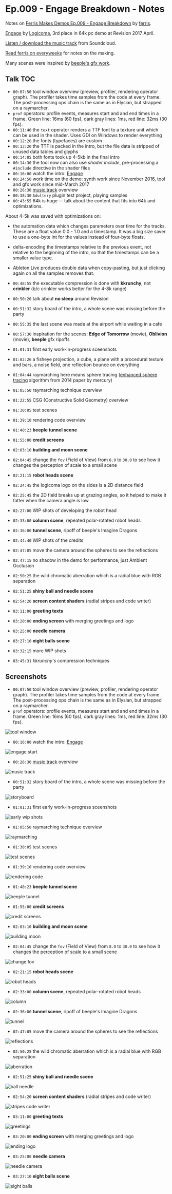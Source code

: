 # Ep.009 - Engage Breakdown - Notes

Notes on [Ferris Makes Demos Ep.009 - Engage Breakdown][talk] by [ferris][ferris-github].

[Engage][engage] by [Logicoma][LGC], 3rd place in 64k pc demo at Revision 2017 April.

[Listen / download the music track][music-track] from Soundcloud.

[Read ferris on everyweeks](https://everyweeks.com/) for notes on the making.

Many scenes were inspired by [beeple's gfx work][beeple-gfx].

[engage]: http://www.pouet.net/prod.php?which=69658

[ferris-github]: https://github.com/yupferris

[talk]: https://www.youtube.com/watch?v=woqksTHNbvk

[LGC]: http://www.pouet.net/groups.php?which=12638

[enhanced-sphere]: https://scholar.google.com/scholar?q=enhanced+sphere+tracing

[music-track]: https://soundcloud.com/h0ffman/wobble-and-h0ffman-engage

[beeple-gfx]: http://beeple-crap.com/

## Talk TOC

- `00:07:50` tool window overview (preview, profiler, rendering operator graph). The profiler takes time samples from the code at every frame. The post-processing ops chain is the same as in Elysian, but strapped on a raymarcher.
- `prof` operators: profile events, measures start and and end times in a frame. Green line: 16ms (60 fps), dark gray lines: 1ms, red line: 32ms (30 fps).
- `00:11:40` the `text` operator renders a TTF font to a texture unit which can be used in the shader. Uses GDI on Windows to render everything
- `00:12:20` the fonts (typefaces) are custom
- `00:13:20` the TTF is packed in the intro, but the file data is stripped of unused data tables and glyphs
- `00:14:05` both fonts took up 4-5kb in the final intro
- `00:14:30` the tool now can also use *shader include*, pre-processing a `#include` directive in the shader files
- `00:16:00` watch the intro: [Engage][engage]
- `00:24:50` work time on the demo: synth work since November 2016, tool and gfx work since mid-March 2017
- `00:26:30` [music track][music-track] overview
- `00:38:30` `Adultery` plugin test project, playing samples
- `00:43:55` 64k is huge -- talk about the content that fits into 64k and optimizations.

About 4-5k was saved with optimizations on:

- the automation data which changes parameters over time for the tracks. These are a float value 0.0 - 1.0 and a timestamp. It was a big size saver to use a one-byte int for the values instead of four-byte floats.
- delta-encoding the timestamps relative to the previous event, not relative to the beginning of the intro, so that the timestamps can be a smaller value type.
- Ableton Live produces double data when copy-pasting, but just clicking again on all the samples removes that.

- `00:48:55` the executable compression is done with **kkrunchy**, not **crinkler** (b/c crinkler works better for the 4-8k range)
- `00:50:20` talk about **no sleep** around Revision
- `00:51:32` story board of the intro, a whole scene was missing before the party
- `00:55:35` the last scene was made at the airport while waiting in a cafe
- `00:57:30` inspiration for the scenes: **Edge of Tomorrow** (movie), **Oblivion** (movie), **beeple** gfx ripoffs
- `01:01:31` first early work-in-progress sceenshots
- `01:02:26` a fisheye projection, a cube, a plane with a procedural texture and bars, a noise field, one reflection bounce on everything
- `01:04:44` raymarching here means sphere tracing ([enhanced sphere tracing][enhanced-sphere] algorithm from 2014 paper by mercury)
- `01:05:50` raymarching technique overview
- `01:22:55` CSG (Constructive Solid Geometry) overview
- `01:30:05` test scenes
- `01:39:10` rendering code overview
- `01:40:23` **beeple tunnel scene**
- `01:55:00` **credit screens**
- `02:03:10` **building and moon scene**
- `02:04:45` change the `fov` (Field of View) from `8.0` to `30.0` to see how it changes the perception of scale to a small scene
- `02:21:15` **robot heads scene**
- `02:24:45` the logicoma logo on the sides is a 2D distance field
- `02:25:45` the 2D field breaks up at grazing angles, so it helped to make it fatter when the camera angle is low
- `02:27:00` WIP shots of developing the robot head
- `02:33:00` **column scene**, repeated polar-rotated robot heads
- `02:36:00` **tunnel scene**, ripoff of beeple's Imagine Dragons
- `02:44:40` WIP shots of the credits
- `02:47:05` move the camera around the spheres to see the reflections
- `02:47:15` no shadow in the demo for performance, just Ambient Occlusion
- `02:50:25` the wild chromatic aberration which is a radial blue with RGB separation
- `02:51:25` **shiny ball and needle scene**
- `02:54:20` **screen content shaders** (radial stripes and code writer)
- `03:11:00` **greeting texts**
- `03:20:00` **ending screen** with merging greetings and logo
- `03:25:00` **needle camera**
- `03:27:10` **eight balls scene**
- `03:32:15` more WIP shots
- `03:45:31` *kkrunchy's* compression techniques

## Screenshots

- `00:07:50` tool window overview (preview, profiler, rendering operator graph). The profiler takes time samples from the code at every frame. The post-processing ops chain is the same as in Elysian, but strapped on a raymarcher.
- `prof` operators: profile events, measures start and and end times in a frame. Green line: 16ms (60 fps), dark gray lines: 1ms, red line: 32ms (30 fps).

![tool window](./assets/ep009/tool-window.png)

- `00:16:00` watch the intro: [Engage][engage]

![engage start](./assets/ep009/engage-start.png)

- `00:26:30` [music track][music-track] overview

![music track](./assets/ep009/music-track.png)

- `00:51:32` story board of the intro, a whole scene was missing before the party

![storyboard](./assets/ep009/storyboard.png)

- `01:01:31` first early work-in-progress sceenshots

![early wip shots](./assets/ep009/early-wip-shots.png)

- `01:05:50` raymarching technique overview

![raymarching](./assets/ep009/raymarching.png)

- `01:30:05` test scenes

![test scenes](./assets/ep009/test-scenes.png)

- `01:39:10` rendering code overview

![rendering code](./assets/ep009/rendering-code.png)

- `01:40:23` **beeple tunnel scene**

![beeple tunnel](./assets/ep009/beeple-tunnel.png)

- `01:55:00` **credit screens**

![credit screens](./assets/ep009/credit-screens.png)

- `02:03:10` **building and moon scene**

![building moon](./assets/ep009/building-moon.png)

- `02:04:45` change the `fov` (Field of View) from `8.0` to `30.0` to see how it changes the perception of scale to a small scene

![change fov](./assets/ep009/change-fov.png)

- `02:21:15` **robot heads scene**

![robot heads](./assets/ep009/robot-heads.png)

- `02:33:00` **column scene**, repeated polar-rotated robot heads

![column](./assets/ep009/column.png)

- `02:36:00` **tunnel scene**, ripoff of beeple's Imagine Dragons

![tunnel](./assets/ep009/tunnel.png)

- `02:47:05` move the camera around the spheres to see the reflections

![reflections](./assets/ep009/reflections.png)

- `02:50:25` the wild chromatic aberration which is a radial blue with RGB separation

![aberration](./assets/ep009/aberration.png)

- `02:51:25` **shiny ball and needle scene**

![ball needle](./assets/ep009/ball-needle.png)

- `02:54:20` **screen content shaders** (radial stripes and code writer)

![stripes code writer](./assets/ep009/stripes-code-writer.png)

- `03:11:00` **greeting texts**

![greetings](./assets/ep009/greetings.png)

- `03:20:00` **ending screen** with merging greetings and logo

![ending logo](./assets/ep009/ending-logo.png)

- `03:25:00` **needle camera**

![needle camera](./assets/ep009/needle-camera.png)

- `03:27:10` **eight balls scene**

![eight balls](./assets/ep009/eight-balls.png)
